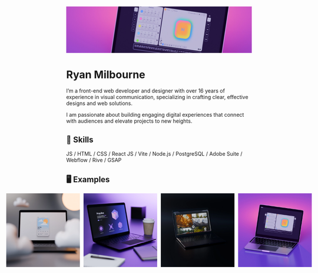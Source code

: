 ![banner image](images/banner-1.jpeg)

# Ryan Milbourne

I’m a front-end web developer and designer with over 16 years of experience in visual communication, specializing in crafting clear, effective designs and web solutions.

I am passionate about building engaging digital experiences that connect with audiences and elevate projects to new heights.

## 🤖 Skills

JS / HTML / CSS / React JS / Vite / Node.js / PostgreSQL / Adobe Suite / Webflow / Rive / GSAP

## 🖥️ Examples

<div align="left" style="display: flex; justify-content: center; gap: 10px;">
  <img src="images/weatherapp-image-1.webp" alt="example-image" width="200"/>
  <img src="images/propbox-thumbnail.webp" alt="example-image" width="200"/>
  <img src="images/vanurbantimber-thumbnail.webp" alt="example-image" width="200"/>
  <img src="images/boxed-thumbnail.webp" alt="example-image" width="200"/>
</div>
